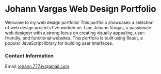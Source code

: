 # Johann Vargas Web Design Portfolio

Welcome to my web design portfolio! This portfolio showcases a selection of web design projects I've worked on. I am Johann Vargas, a passionate web designer with a strong focus on creating visually appealing, user-friendly, and functional websites. This portfolio is built using React, a popular JavaScript library for building user interfaces.

### Contact Information

Email: johann.777.jv@gmail.com
